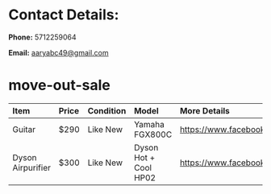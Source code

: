# Contact Details:
**Phone:** 5712259064

**Email:** aaryabc49@gmail.com

# move-out-sale

| Item      | Price | Condition     | Model | More Details   |
| :---        |    :----   |      :--- | :----- |  :--- |
| Guitar      | $290       | Like New  | Yamaha FGX800C | https://www.facebook.com/marketplace/item/355299959892015/ |
| Dyson Airpurifier   | $300        | Like New      | Dyson Hot + Cool HP02 | https://www.facebook.com/marketplace/item/5040771282682881/ |

